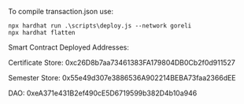 To compile transaction.json use:

```
npx hardhat run .\scripts\deploy.js --network goreli
npx hardhat flatten
```

Smart Contract Deployed Addresses:

Certificate Store: 0xc26D8b7aa73461383FA179804DB0Cb2f0d911527

Semester Store: 0x55e49d307e3886536A902214BEBA73faa2366dEE

DAO: 0xeA371e431B2ef490cE5D6719599b382D4b10a946
